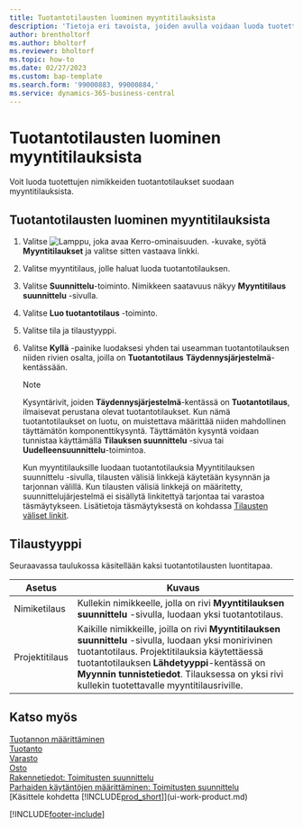 ```yaml
---
title: Tuotantotilausten luominen myyntitilauksista
description: 'Tietoja eri tavoista, joiden avulla voidaan luoda tuotettujen nimikkeiden tuotantotilaukset suodaan myyntitilauksista.'
author: brentholtorf
ms.author: bholtorf
ms.reviewer: bholtorf
ms.topic: how-to
ms.date: 02/27/2023
ms.custom: bap-template
ms.search.form: '99000883, 99000884,'
ms.service: dynamics-365-business-central
---
```

# Tuotantotilausten luominen myyntitilauksista

Voit luoda tuotettujen nimikkeiden tuotantotilaukset suodaan myyntitilauksista.  

## Tuotantotilausten luominen myyntitilauksista  

1. Valitse ![Lamppu, joka avaa Kerro-ominaisuuden.](media/ui-search/search_small.png "Kerro, mitä haluat tehdä") -kuvake, syötä **Myyntitilaukset** ja valitse sitten vastaava linkki.  
2. Valitse myyntitilaus, jolle haluat luoda tuotantotilauksen.  
3. Valitse **Suunnittelu**-toiminto. Nimikkeen saatavuus näkyy **Myyntitilaus suunnittelu** -sivulla.  
4. Valitse **Luo tuotantotilaus** -toiminto.  
5. Valitse tila ja tilaustyyppi.  
6. Valitse **Kyllä** -painike luodaksesi yhden tai useamman tuotantotilauksen niiden rivien osalta, joilla on **Tuotantotilaus** **Täydennysjärjestelmä**-kentässään.

    > [!NOTE]  
    > Kysyntärivit, joiden **Täydennysjärjestelmä**-kentässä on **Tuotantotilaus**, ilmaisevat perustana olevat tuotantotilaukset. Kun nämä tuotantotilaukset on luotu, on muistettava määrittää niiden mahdollinen täyttämätön komponenttikysyntä. Täyttämätön kysyntä voidaan tunnistaa käyttämällä **Tilauksen suunnittelu** -sivua tai **Uudelleensuunnittelu**-toimintoa.
    >
    > Kun myyntitilauksille luodaan tuotantotilauksia Myyntitilauksen suunnittelu -sivulla, tilausten välisiä linkkejä käytetään kysynnän ja tarjonnan välillä. Kun tilausten välisiä linkkejä on määritetty, suunnittelujärjestelmä ei sisällytä linkitettyä tarjontaa tai varastoa täsmäytykseen. Lisätietoja täsmäytyksestä on kohdassa [Tilausten väliset linkit](design-details-central-concepts-of-the-planning-system.md#order-to-order-links).

## Tilaustyyppi  

Seuraavassa taulukossa käsitellään kaksi tuotantotilausten luontitapaa.

|Asetus|Kuvaus|
|------|-----------|
|Nimiketilaus|Kullekin nimikkeelle, jolla on rivi **Myyntitilauksen suunnittelu** -sivulla, luodaan yksi tuotantotilaus.|
|Projektitilaus|Kaikille nimikkeille, joilla on rivi **Myyntitilauksen suunnittelu** -sivulla, luodaan yksi monirivinen tuotantotilaus. Projektitilauksia käytettäessä tuotantotilauksen **Lähdetyyppi**-kentässä on **Myynnin tunnistetiedot**. Tilauksessa on yksi rivi kullekin tuotettavalle myyntitilausriville.|

## Katso myös  

[Tuotannon määrittäminen](production-configure-production-processes.md)  
[Tuotanto](production-manage-manufacturing.md)  
[Varasto](inventory-manage-inventory.md)  
[Osto](purchasing-manage-purchasing.md)  
[Rakennetiedot: Toimitusten suunnittelu](design-details-supply-planning.md)  
[Parhaiden käytäntöjen määrittäminen: Toimitusten suunnittelu](setup-best-practices-supply-planning.md)  
[Käsittele kohdetta [!INCLUDE[prod_short](includes/prod_short.md)]](ui-work-product.md)


[!INCLUDE[footer-include](includes/footer-banner.md)]
